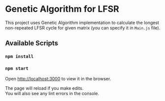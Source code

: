 # Genetic Algorithm for LFSR

This project uses Genetic Algorithm implementation to calculate the longest non-repeated LFSR cycle for given matrix (you can specify it in `Main.js` file).

## Available Scripts

### `npm install`

### `npm start`

Open [http://localhost:3000](http://localhost:3000) to view it in the browser.

The page will reload if you make edits.\
You will also see any lint errors in the console.
